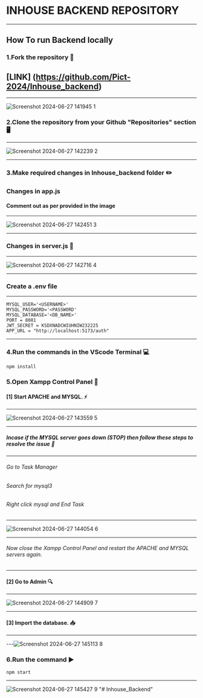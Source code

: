 # INHOUSE BACKEND REPOSITORY
---
## How To run Backend locally
### 1.Fork the repository 📌
[LINK] (https://github.com/Pict-2024/Inhouse_backend)
---

---
![Screenshot 2024-06-27 141945  1](https://github.com/Adwait-Borate/Inhouse_backend/assets/136005137/56612fd3-f0dc-4f86-86fb-a2a3a8121d78)

### 2.Clone the repository from your Github "Repositories" section 🖥️
---
![Screenshot 2024-06-27 142239  2](https://github.com/Adwait-Borate/Inhouse_backend/assets/136005137/a42ba08e-ab9e-409c-965a-42c8b8dbf6cd)

---
### 3.Make required changes in Inhouse_backend folder ✏️

### Changes in app.js 
   #### Comment out as per provided in the image
   ---
 ![Screenshot 2024-06-27 142451  3](https://github.com/Adwait-Borate/Inhouse_backend/assets/136005137/e67858fd-6b3e-4747-8e5a-9f803ca5884f)
 
  ---
### Changes in server.js  📄
---
![Screenshot 2024-06-27 142716  4](https://github.com/Adwait-Borate/Inhouse_backend/assets/136005137/ebb94b71-cabe-4506-8b34-e5b476ac0722)

---
### Create a .env file
---
```
MYSQL_USER='<USERNAME>'
MYSQL_PASSWORD='<PASSWORD'
MYSQL_DATABASE='<DB_NAME>'
PORT = 8081
JWT_SECRET = KSDXNADCWIUHNIW232225
APP_URL = "http://localhost:5173/auth"
```
---
### 4.Run the commands in the VScode Terminal 💻
  ```
  npm install
```
### 5.Open Xampp Control Panel 🚀
  #### [1] Start APACHE and MYSQL. ⚡️
  ---
  ![Screenshot 2024-06-27 143559  5](https://github.com/Adwait-Borate/Inhouse_backend/assets/136005137/6205901c-8959-4067-af82-58a3dc2d752b)

  ---
  ##### Incase if the MYSQL server goes down (STOP) then follow these steps to resolve the issue 🔧
  ---
   ###### Go to Task Manager
   ###### Search for mysql3
   ###### Right click mysql and End Task
   ---

![Screenshot 2024-06-27 144054  6](https://github.com/Adwait-Borate/Inhouse_backend/assets/136005137/242a5845-a4e1-469d-8d00-e0d42ffddaae)

---
###### Now close the Xampp Control Panel and restart the APACHE and MYSQL servers again.
---
 #### [2] Go to Admin 🔍
 ---

![Screenshot 2024-06-27 144909  7](https://github.com/Adwait-Borate/Inhouse_backend/assets/136005137/0f9ed32a-e0bc-41a0-a419-6796c2c088c3)

 ---
 #### [3] Import the database. 📥
 ---

 ---![Screenshot 2024-06-27 145113  8](https://github.com/Adwait-Borate/Inhouse_backend/assets/136005137/82a18c57-39a0-4864-b0be-0532deb9dccb)

 ### 6.Run the command ▶️
 ```
npm start
```
---
![Screenshot 2024-06-27 145427  9](https://github.com/Adwait-Borate/Inhouse_backend/assets/136005137/917b5f1b-144d-4883-96cc-70a307fb84fa)
"# Inhouse_Backend" 
